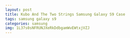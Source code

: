 ```yaml
---
layout: post
title: Kubo And The Two Strings Samsung Galaxy S9 Case
tags: samsung galaxy s9
categories: samsung
img: 1L37s0sNFRUNJXeRkDdbgamWvEWtxjVZJ
---
```

